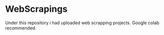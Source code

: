 # WebScrapings
Under this repository i had uploaded web scrapping projects.
Google colab recommended.


